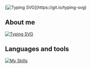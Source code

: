 [![Typing SVG](https://readme-typing-svg.demolab.com?font=Fira+Code&size=40&pause=1000&color=000000&width=435&height=75&lines=Hello+there+!+&#128075;)](https://git.io/typing-svg)
## About me
[![Typing SVG](https://readme-typing-svg.demolab.com?font=Fira+Code&pause=1000&color=000000&width=435&lines=My+name+is+Anton;And+i'm+Front-end+Developer;Friendly+and+optimistic+person;With+passion+for+programming+)](https://git.io/typing-svg)
## Languages and tools

[![My Skills](https://skillicons.dev/icons?i=js,ts,react,redux,sass,css,html,vscode,figma,graphql,jquery,nodejs,ps,github,styledcomponents,bootstrap&perline=8)](https://skillicons.dev)
